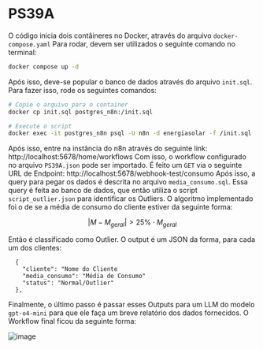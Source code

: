 # PS39A
O código inicia dois contâineres no Docker, através do arquivo `docker-compose.yaml`
Para rodar, devem ser utilizados o seguinte comando no terminal:
```bash
docker compose up -d
```
Após isso, deve-se popular o banco de dados através do arquivo `init.sql`. Para fazer isso, rode os seguintes comandos:
```bash
# Copie o arquivo para o container
docker cp init.sql postgres_n8n:/init.sql

# Execute o script
docker exec -it postgres_n8n psql -U n8n -d energiasolar -f /init.sql
```
Após isso, entre na instância do n8n através do seguinte link: http://localhost:5678/home/workflows
Com isso, o workflow configurado no arquivo `PS39A.json` pode ser importado.
É feito um `GET` via o seguinte URL de Endpoint: http://localhost:5678/webhook-test/consumo
Após isso, a query para pegar os dados é descrita no arquivo `media_consumo.sql`. Essa query é feita ao banco de dados, que então utiliza o script `script_outlier.json` para identificar os Outliers. O algoritmo implementado foi o de se a média de consumo do cliente estiver
da seguinte forma:
```math
|M-M_{geral}| > 25 \% \cdot M_{geral}
```
Então é classificado como Outlier. O output é um JSON da forma, para cada um dos clientes: 

```
  {
    "cliente": "Nome do Cliente
    "media_consumo": "Média de Consumo"
    "status": "Normal/Outlier"
  },
```

Finalmente, o último passo é passar esses Outputs para um LLM do modelo `gpt-o4-mini` para que ele faça um breve relatório dos dados fornecidos. O Workflow final ficou da seguinte forma:

![image](https://github.com/user-attachments/assets/5b73d7d6-be00-4f1a-a602-7823f3fa092e)
